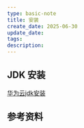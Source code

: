 ```yaml
---
type: basic-note
title: 安装
create_date: 2025-06-30
update_date: 
tags:
description:
---
```


## JDK 安装

[华为云jdk安装](https://repo.huaweicloud.com/java/jdk/)

## 参考资料
